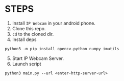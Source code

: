 # STEPS
1. Install `IP Webcam` in your android phone.
2. Clone this repo.
3. `cd` to the cloned dir.
4. Install deps
```shell
python3 -m pip install opencv-python numpy imutils
```
5. Start IP Webcam Server.
6. Launch script
```shell
python3 main.py --url <enter-http-server-url>
```